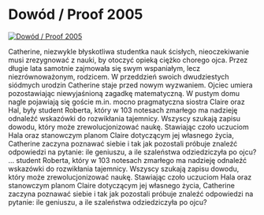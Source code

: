 Dowód / Proof 2005 
=============
[![Dowód / Proof 2005 ](http://vidos.pl/images/player.gif)](http://vidos.pl/dowod-proof-2005)

 Catherine, niezwykle błyskotliwa studentka nauk ścisłych, nieoczekiwanie musi zrezygnować z nauki, by otoczyć opieką ciężko chorego ojca. Przez długie lata samotnie zajmowała się swym wspaniałym, lecz niezrównoważonym, rodzicem. W przeddzień swoich dwudziestych siódmych urodzin Catherine staje przed nowym wyzwaniem. Ojciec umiera pozostawiając niewyjaśnioną zagadkę matematyczną. W pustym domu nagle pojawiają się goście m.in. mocno pragmatyczna siostra Claire oraz Hal, były student Roberta, który w 103 notesach zmarłego ma nadzieję odnaleźć wskazówki do rozwikłania tajemnicy. Wszyscy szukają zapisu dowodu, który może zrewolucjonizować naukę. Stawiając czoło uczuciom Hala oraz stanowczym planom Claire dotyczącym jej własnego życia, Catherine zaczyna poznawać siebie i tak jak pozostali próbuje znaleźć odpowiedzi na pytanie: ile geniuszu, a ile szaleństwa odziedziczyła po ojcu?  ... student Roberta, który w 103 notesach zmarłego ma nadzieję odnaleźć wskazówki do rozwikłania tajemnicy. Wszyscy szukają zapisu dowodu, który może zrewolucjonizować naukę. Stawiając czoło uczuciom Hala oraz stanowczym planom Claire dotyczącym jej własnego życia, Catherine zaczyna poznawać siebie i tak jak pozostali próbuje znaleźć odpowiedzi na pytanie: ile geniuszu, a ile szaleństwa odziedziczyła po ojcu?
